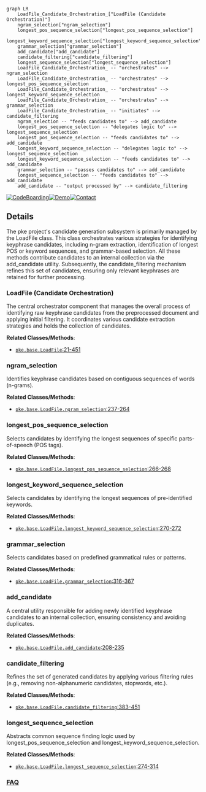 ```mermaid
graph LR
    LoadFile_Candidate_Orchestration_["LoadFile (Candidate Orchestration)"]
    ngram_selection["ngram_selection"]
    longest_pos_sequence_selection["longest_pos_sequence_selection"]
    longest_keyword_sequence_selection["longest_keyword_sequence_selection"]
    grammar_selection["grammar_selection"]
    add_candidate["add_candidate"]
    candidate_filtering["candidate_filtering"]
    longest_sequence_selection["longest_sequence_selection"]
    LoadFile_Candidate_Orchestration_ -- "orchestrates" --> ngram_selection
    LoadFile_Candidate_Orchestration_ -- "orchestrates" --> longest_pos_sequence_selection
    LoadFile_Candidate_Orchestration_ -- "orchestrates" --> longest_keyword_sequence_selection
    LoadFile_Candidate_Orchestration_ -- "orchestrates" --> grammar_selection
    LoadFile_Candidate_Orchestration_ -- "initiates" --> candidate_filtering
    ngram_selection -- "feeds candidates to" --> add_candidate
    longest_pos_sequence_selection -- "delegates logic to" --> longest_sequence_selection
    longest_pos_sequence_selection -- "feeds candidates to" --> add_candidate
    longest_keyword_sequence_selection -- "delegates logic to" --> longest_sequence_selection
    longest_keyword_sequence_selection -- "feeds candidates to" --> add_candidate
    grammar_selection -- "passes candidates to" --> add_candidate
    longest_sequence_selection -- "feeds candidates to" --> add_candidate
    add_candidate -- "output processed by" --> candidate_filtering
```

[![CodeBoarding](https://img.shields.io/badge/Generated%20by-CodeBoarding-9cf?style=flat-square)](https://github.com/CodeBoarding/GeneratedOnBoardings)[![Demo](https://img.shields.io/badge/Try%20our-Demo-blue?style=flat-square)](https://www.codeboarding.org/demo)[![Contact](https://img.shields.io/badge/Contact%20us%20-%20contact@codeboarding.org-lightgrey?style=flat-square)](mailto:contact@codeboarding.org)

## Details

The pke project's candidate generation subsystem is primarily managed by the LoadFile class. This class orchestrates various strategies for identifying keyphrase candidates, including n-gram extraction, identification of longest POS or keyword sequences, and grammar-based selection. All these methods contribute candidates to an internal collection via the add_candidate utility. Subsequently, the candidate_filtering mechanism refines this set of candidates, ensuring only relevant keyphrases are retained for further processing.

### LoadFile (Candidate Orchestration)
The central orchestrator component that manages the overall process of identifying raw keyphrase candidates from the preprocessed document and applying initial filtering. It coordinates various candidate extraction strategies and holds the collection of candidates.


**Related Classes/Methods**:

- <a href="https://github.com/boudinfl/pke/blob/master/pke/base.py#L21-L451" target="_blank" rel="noopener noreferrer">`pke.base.LoadFile`:21-451</a>


### ngram_selection
Identifies keyphrase candidates based on contiguous sequences of words (n-grams).


**Related Classes/Methods**:

- <a href="https://github.com/boudinfl/pke/blob/master/pke/base.py#L237-L264" target="_blank" rel="noopener noreferrer">`pke.base.LoadFile.ngram_selection`:237-264</a>


### longest_pos_sequence_selection
Selects candidates by identifying the longest sequences of specific parts-of-speech (POS tags).


**Related Classes/Methods**:

- <a href="https://github.com/boudinfl/pke/blob/master/pke/base.py#L266-L268" target="_blank" rel="noopener noreferrer">`pke.base.LoadFile.longest_pos_sequence_selection`:266-268</a>


### longest_keyword_sequence_selection
Selects candidates by identifying the longest sequences of pre-identified keywords.


**Related Classes/Methods**:

- <a href="https://github.com/boudinfl/pke/blob/master/pke/base.py#L270-L272" target="_blank" rel="noopener noreferrer">`pke.base.LoadFile.longest_keyword_sequence_selection`:270-272</a>


### grammar_selection
Selects candidates based on predefined grammatical rules or patterns.


**Related Classes/Methods**:

- <a href="https://github.com/boudinfl/pke/blob/master/pke/base.py#L316-L367" target="_blank" rel="noopener noreferrer">`pke.base.LoadFile.grammar_selection`:316-367</a>


### add_candidate
A central utility responsible for adding newly identified keyphrase candidates to an internal collection, ensuring consistency and avoiding duplicates.


**Related Classes/Methods**:

- <a href="https://github.com/boudinfl/pke/blob/master/pke/base.py#L208-L235" target="_blank" rel="noopener noreferrer">`pke.base.LoadFile.add_candidate`:208-235</a>


### candidate_filtering
Refines the set of generated candidates by applying various filtering rules (e.g., removing non-alphanumeric candidates, stopwords, etc.).


**Related Classes/Methods**:

- <a href="https://github.com/boudinfl/pke/blob/master/pke/base.py#L383-L451" target="_blank" rel="noopener noreferrer">`pke.base.LoadFile.candidate_filtering`:383-451</a>


### longest_sequence_selection
Abstracts common sequence finding logic used by longest_pos_sequence_selection and longest_keyword_sequence_selection.


**Related Classes/Methods**:

- <a href="https://github.com/boudinfl/pke/blob/master/pke/base.py#L274-L314" target="_blank" rel="noopener noreferrer">`pke.base.LoadFile.longest_sequence_selection`:274-314</a>




### [FAQ](https://github.com/CodeBoarding/GeneratedOnBoardings/tree/main?tab=readme-ov-file#faq)